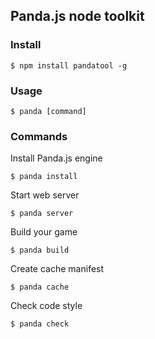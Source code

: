 ## Panda.js node toolkit

### Install

    $ npm install pandatool -g

### Usage
    
    $ panda [command]

### Commands

Install Panda.js engine

    $ panda install

Start web server

    $ panda server

Build your game

    $ panda build

Create cache manifest

    $ panda cache

Check code style

    $ panda check